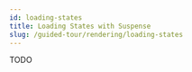 ```yaml
---
id: loading-states
title: Loading States with Suspense
slug: /guided-tour/rendering/loading-states
---
```

TODO
